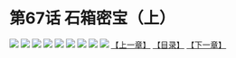 # 第67话 石箱密宝（上）
![](https://mhpic.xiaomingtaiji.net/comic/D/斗破苍穹拆分版/67话/1.jpg-zymk.middle.webp)
![](https://mhpic.xiaomingtaiji.net/comic/D/斗破苍穹拆分版/67话/2.jpg-zymk.middle.webp)
![](https://mhpic.xiaomingtaiji.net/comic/D/斗破苍穹拆分版/67话/3.jpg-zymk.middle.webp)
![](https://mhpic.xiaomingtaiji.net/comic/D/斗破苍穹拆分版/67话/4.jpg-zymk.middle.webp)
![](https://mhpic.xiaomingtaiji.net/comic/D/斗破苍穹拆分版/67话/5.jpg-zymk.middle.webp)
![](https://mhpic.xiaomingtaiji.net/comic/D/斗破苍穹拆分版/67话/6.jpg-zymk.middle.webp)
![](https://mhpic.xiaomingtaiji.net/comic/D/斗破苍穹拆分版/67话/7.jpg-zymk.middle.webp)
![](https://mhpic.xiaomingtaiji.net/comic/D/斗破苍穹拆分版/67话/8.jpg-zymk.middle.webp)
![](https://mhpic.xiaomingtaiji.net/comic/D/斗破苍穹拆分版/67话/9.jpg-zymk.middle.webp)
[【上一章】](./66.md)
[【目录】](./README.md)
[【下一章】](./68.md)
